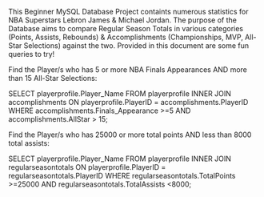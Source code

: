 This Beginner MySQL Database Project containts numerous statistics for NBA Superstars Lebron James & Michael Jordan. The purpose of the Database aims to compare Regular Season Totals
in various categories (Points, Assists, Rebounds) & Accomplishments (Championships, MVP, All-Star Selections) against the two. Provided in this document are some fun queries to try!

Find the Player/s who has 5 or more NBA Finals Appearances AND more than 15 All-Star Selections:

SELECT playerprofile.Player_Name
FROM playerprofile INNER JOIN accomplishments
ON playerprofile.PlayerID = accomplishments.PlayerID
WHERE accomplishments.Finals_Appearance >=5 AND accomplishments.AllStar > 15;

Find the Player/s who has 25000 or more total points AND less than 8000 total assists:

SELECT playerprofile.Player_Name
FROM playerprofile INNER JOIN regularseasontotals
ON playerprofile.PlayerID = regularseasontotals.PlayerID
WHERE regularseasontotals.TotalPoints >=25000 AND regularseasontotals.TotalAssists <8000;
